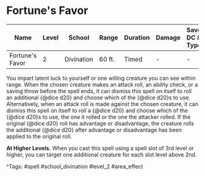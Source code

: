 # Fortune's Favor

| Name | Level | School | Range | Duration | Damage | Save DC & Type |
|------|-------|--------|-------|----------|--------|----------------|
| Fortune's Favor | 2 | Divination | 60 ft. | Timed | - | - |

You impart latent luck to yourself or one willing creature you can see within range. When the chosen creature makes an attack roll, an ability check, or a saving throw before the spell ends, it can dismiss this spell on itself to roll an additional {@dice d20} and choose which of the {@dice d20}s to use. Alternatively, when an attack roll is made against the chosen creature, it can dismiss this spell on itself to roll a {@dice d20} and choose which of the {@dice d20}s to use, the one it rolled or the one the attacker rolled. If the original {@dice d20} roll has advantage or disadvantage, the creature rolls the additional {@dice d20} after advantage or disadvantage has been applied to the original roll.

**At Higher Levels.** When you cast this spell using a spell slot of 3rd level or higher, you can target one additional creature for each slot level above 2nd.

^Tags: #spell #school_divination #level_2 #area_effect